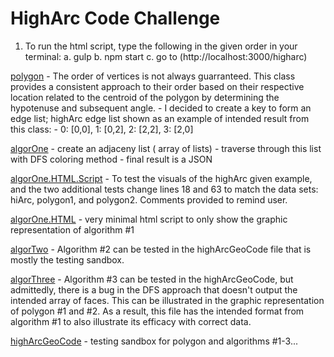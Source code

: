 # HighArc Code Challenge

1. To run the html script, type the following in the given order in your terminal: 
    a. gulp
    b. npm start
    c. go to (http://localhost:3000/higharc)


[polygon](src/polygon.ts)
    - The order of vertices is not always guarranteed. This class provides
    a consistent approach to their order based on their respective location related
    to the centroid of the polygon by determining the hypotenuse and subsequent angle.
    - I decided to create a key to form an edge list; highArc edge list shown as an example
    of intended result from this class: 
        - 0: [0,0], 1: [0,2], 2: [2,2], 3: [2,0]

[algorOne](src/algorOne.ts)
    - create an adjaceny list ( array of lists)
    - traverse through this list with DFS coloring method
    - final result is a JSON

[algorOne.HTML.Script](src/script.ts)
    - To test the visuals of the highArc given example, and the two additional tests
    change lines 18 and 63 to match the data sets: hiArc, polygon1, and polygon2. Comments 
    provided to remind user.

[algorOne.HTML](dist/views/index.html)
    - very minimal html script to only show the graphic representation of algorithm #1

[algorTwo](src/algorTwo.ts)
    - Algorithm #2 can be tested in the highArcGeoCode file that is mostly the testing sandbox.

[algorThree](src/algorThree.ts)
    - Algorithm #3 can be tested in the highArcGeoCode, but admittedly, there is a bug in the DFS approach that doesn't output the intended array of faces.  This can be illustrated in the graphic representation of polygon #1 and #2.  As a result, this file has the intended format from algorithm #1 to also illustrate its efficacy with correct data.

[highArcGeoCode](src/highArcGeoCode.ts)
    - testing sandbox for polygon and algorithms #1-3... 
